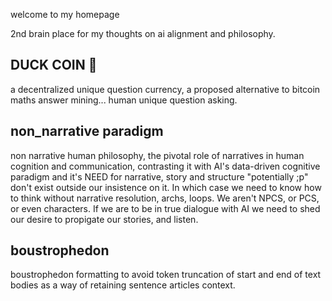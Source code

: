 welcome to my homepage

2nd brain place for my thoughts on ai alignment and philosophy.


## DUCK COIN 🦆
a decentralized unique question currency, a proposed alternative to bitcoin maths answer mining... human unique question asking.

## non_narrative paradigm

non narrative human philosophy, the pivotal role of narratives in human cognition and communication, contrasting it with AI's data-driven cognitive paradigm and it's NEED for narrative, story and structure "potentially ;p" don't exist outside our insistence on it. In which case we need to know how to think without narrative resolution, archs, loops. We aren't NPCS, or PCS, or even characters. If we are to be in true dialogue with AI we need to shed our desire to propigate our stories, and listen. 

## boustrophedon

boustrophedon formatting to avoid token truncation of start and end of text bodies as a way of retaining sentence articles context.
